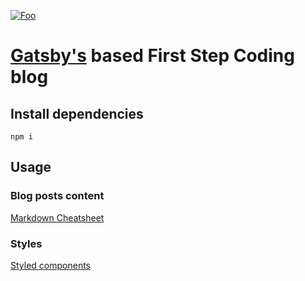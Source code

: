 [![Foo](https://www.firststepcoding.com/static/media/fsc_logo.c94f17b9.png)](https://www.firststepcoding.com)

# [Gatsby's](https://www.gatsbyjs.org) based First Step Coding blog

## Install dependencies
```npm i```

## Usage

### Blog posts content
[Markdown Cheatsheet](https://github.com/adam-p/markdown-here/wiki/Markdown-Cheatsheet)

### Styles
[Styled components](https://www.styled-components.com/)
